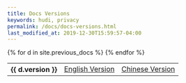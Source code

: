```yaml
---
title: Docs Versions
keywords: hudi, privacy
permalink: /docs/docs-versions.html
last_modified_at: 2019-12-30T15:59:57-04:00
---
```


<table>
    <tbody>
      {% for d in site.previous_docs %}
        <tr>
            <th class="docversions">{{ d.version }}</th>
            <td><a href="{{ d.en }}">English Version</a></td>
            <td><a href="{{ d.cn }}">Chinese Version</a></td>
        </tr>
      {% endfor %}
    </tbody>
</table>
